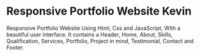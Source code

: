 # Responsive Portfolio Website Kevin

Responsive Portfolio Website Using Html, Css and JavaScript, With a beautiful user interface. It contains a Header, Home, About, Skills, Qualification, Services, Portfolio, Project in mind, Testimonial, Contact and Footer.



